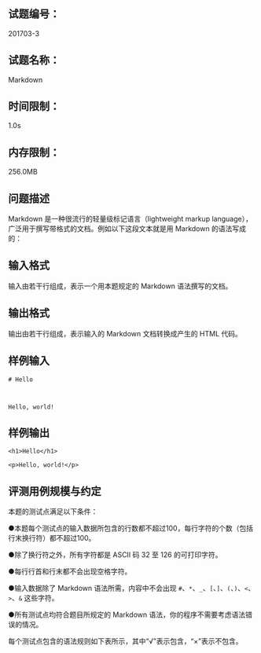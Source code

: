 ## 试题编号：

201703-3

## 试题名称：

Markdown

## 时间限制：

1.0s

## 内存限制：

256.0MB

## 问题描述

Markdown 是一种很流行的轻量级标记语言（lightweight markup language），广泛用于撰写带格式的文档。例如以下这段文本就是用 Markdown 的语法写成的：



## 输入格式

输入由若干行组成，表示一个用本题规定的 Markdown 语法撰写的文档。

## 输出格式

输出由若干行组成，表示输入的 Markdown 文档转换成产生的 HTML 代码。

## 样例输入

```
# Hello



Hello, world!
```

## 样例输出

```
<h1>Hello</h1>

<p>Hello, world!</p>
```

## 评测用例规模与约定

本题的测试点满足以下条件：

●本题每个测试点的输入数据所包含的行数都不超过100，每行字符的个数（包括行末换行符）都不超过100。

●除了换行符之外，所有字符都是 ASCII 码 32 至 126 的可打印字符。

●每行行首和行末都不会出现空格字符。

●输入数据除了 Markdown 语法所需，内容中不会出现 `#`、`*`、`_`、`[`、`]`、`(`、`)`、`<`、`>`、`&` 这些字符。

●所有测试点均符合题目所规定的 Markdown 语法，你的程序不需要考虑语法错误的情况。

每个测试点包含的语法规则如下表所示，其中“√”表示包含，“×”表示不包含。

